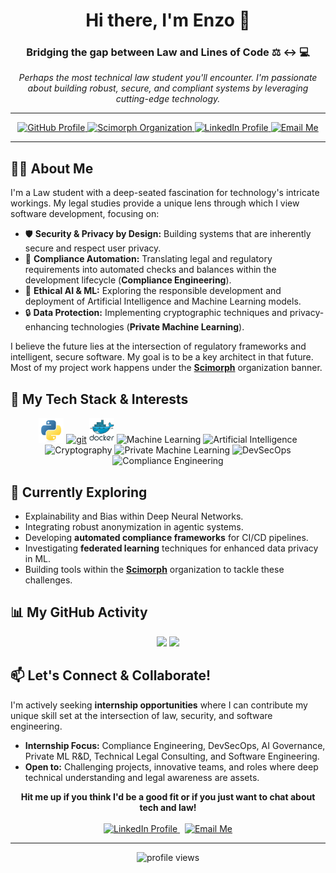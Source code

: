 <!-- 
Hey Enzo! To use this README:
1. Create a new repository with the *exact* same name as your GitHub username (case-sensitive).
2. Make it public.
3. Add this README.md file to the root of that repository.
4. **IMPORTANT**: Replace placeholders like `YOUR_GITHUB_USERNAME`, `YOUR_LINKEDIN_PROFILE_URL`, `YOUR_EMAIL_ADDRESS`, `https://github.com/Scimorph` (if the org URL is different) with your actual information.
5. Customize the theme for GitHub stats if you like! (e.g., `dark`, `radical`, `merko`, `gruvbox`, `tokyonight`, `onedark`, `cobalt`, `synthwave`, `highcontrast`, `dracula`) - find more on anuraghazra's repo.
6. Consider adding a profile banner image via GitHub's profile settings for extra visual appeal!
-->
<h1 align="center">Hi there, I'm Enzo 👋</h1>
<h3 align="center">Bridging the gap between Law and Lines of Code ⚖️ <-> 💻</h3>

<p align="center">
  <em>Perhaps the most technical law student you'll encounter. I'm passionate about building robust, secure, and compliant systems by leveraging cutting-edge technology.</em>
</p>

---

<p align="center">
  <a href="https://github.com/EnzoFanAccount">
    <img src="https://img.shields.io/badge/Profile-View-blue?style=for-the-badge&logo=github" alt="GitHub Profile"/>
  </a>
  <a href="https://github.com/scimorph">
    <img src="https://img.shields.io/badge/Organization-Scimorph-lightgrey?style=for-the-badge&logo=github" alt="Scimorph Organization"/>
  </a>
  <a href="https://www.linkedin.com/in/enzo-paloschi-biondo">
    <img src="https://img.shields.io/badge/LinkedIn-Connect-blue?style=for-the-badge&logo=linkedin" alt="LinkedIn Profile"/>
  </a>
  <a href="mailto:enzobiondo11@outlook.com">
    <img src="https://img.shields.io/badge/Email-Contact%20Me-red?style=for-the-badge&logo=gmail" alt="Email Me"/>
  </a>
</p>

---

## 👨‍💻 About Me

I'm a Law student with a deep-seated fascination for technology's intricate workings. My legal studies provide a unique lens through which I view software development, focusing on:

*   🛡️ **Security & Privacy by Design:** Building systems that are inherently secure and respect user privacy.
*   📜 **Compliance Automation:** Translating legal and regulatory requirements into automated checks and balances within the development lifecycle (**Compliance Engineering**).
*   🤖 **Ethical AI & ML:** Exploring the responsible development and deployment of Artificial Intelligence and Machine Learning models.
*   🔒 **Data Protection:** Implementing cryptographic techniques and privacy-enhancing technologies (**Private Machine Learning**).

I believe the future lies at the intersection of regulatory frameworks and intelligent, secure software. My goal is to be a key architect in that future. Most of my project work happens under the **[Scimorph](https://github.com/scimorph)** organization banner.

## 🚀 My Tech Stack & Interests

<p align="center">
  <!-- Languages & Core Tools -->
  <a href="https://www.python.org" target="_blank" rel="noreferrer"><img src="https://raw.githubusercontent.com/devicons/devicon/master/icons/python/python-original.svg" alt="python" width="40" height="40"/></a>
  <a href="https://git-scm.com/" target="_blank" rel="noreferrer"><img src="https://www.vectorlogo.zone/logos/git-scm/git-scm-icon.svg" alt="git" width="40" height="40"/></a>
  <a href="https://www.docker.com/" target="_blank" rel="noreferrer"><img src="https://raw.githubusercontent.com/devicons/devicon/master/icons/docker/docker-original-wordmark.svg" alt="docker" width="40" height="40"/></a>
  
  <!-- Concepts & Practices -->
  <img src="https://img.shields.io/badge/Machine%20Learning-%23FF9900.svg?style=flat&logo=TensorFlow&logoColor=white" alt="Machine Learning" height="40"/> 
  <img src="https://img.shields.io/badge/AI-%23007ACC.svg?style=flat&logo=openai&logoColor=white" alt="Artificial Intelligence" height="40"/>
  <img src="https://img.shields.io/badge/Cryptography-%2300A86B.svg?style=flat&logo=lock&logoColor=white" alt="Cryptography" height="40"/> 
  <img src="https://img.shields.io/badge/Private%20ML-%238A2BE2.svg?style=flat&logo=privacy&logoColor=white" alt="Private Machine Learning" height="40"/> 
  <img src="https://img.shields.io/badge/DevSecOps-%23FF4500.svg?style=flat&logo=git&logoColor=white" alt="DevSecOps" height="40"/> 
  <img src="https://img.shields.io/badge/Compliance%20Engineering-%234682B4.svg?style=flat&logo=checkmarx&logoColor=white" alt="Compliance Engineering" height="40"/> 
  <!-- Add more specific tools/frameworks if applicable: e.g., TensorFlow, PyTorch, K8s, specific cloud providers -->
</p>

## 🌱 Currently Exploring

*   Explainability and Bias within Deep Neural Networks.
*   Integrating robust anonymization in agentic systems.
*   Developing **automated compliance frameworks** for CI/CD pipelines.
*   Investigating **federated learning** techniques for enhanced data privacy in ML.
*   Building tools within the **[Scimorph](https://github.com/Scimorph)** organization to tackle these challenges.

## 📊 My GitHub Activity

<p align="center">
  <img height="180em" src="https://github-readme-stats.vercel.app/api?username=EnzoFanAccount&show_icons=true&theme=tokyonight&include_all_commits=true&count_private=true"/>
  <img height="180em" src="https://github-readme-stats.vercel.app/api/top-langs/?username=EnzoFanAccount&layout=compact&langs_count=8&theme=tokyonight"/>
</p>

<!-- Optional: Add Contribution Graph -->
<!-- <p align="center">
  <img src="https://github-readme-streak-stats.herokuapp.com/?user=YOUR_GITHUB_USERNAME&theme=tokyonight" alt="GitHub Streak Stats"/>
</p> -->

## 📫 Let's Connect & Collaborate!

I'm actively seeking **internship opportunities** where I can contribute my unique skill set at the intersection of law, security, and software engineering.

*   **Internship Focus:** Compliance Engineering, DevSecOps, AI Governance, Private ML R&D, Technical Legal Consulting, and Software Engineering.
*   **Open to:** Challenging projects, innovative teams, and roles where deep technical understanding and legal awareness are assets.

<p align="center">
  <strong>Hit me up if you think I'd be a good fit or if you just want to chat about tech and law!</strong>
  <br/><br/>
  <a href="https://www.linkedin.com/in/enzo-paloschi-biondo" target="_blank">
    <img src="https://img.shields.io/badge/LinkedIn-Connect-blue?style=for-the-badge&logo=linkedin" alt="LinkedIn Profile"/>
  </a> 
  <a href="mailto:enzobiondo11@outlook.com">
    <img src="https://img.shields.io/badge/Email-Say%20Hello-red?style=for-the-badge&logo=gmail" alt="Email Me"/>
  </a>
  <!-- Add Twitter or other relevant links if you have them -->
  <!-- <a href="https://twitter.com/YOUR_TWITTER_HANDLE" target="_blank">
    <img src="https://img.shields.io/badge/Twitter-Follow-blue?style=for-the-badge&logo=twitter" alt="Twitter Profile"/>
  </a> -->
</p>

---

<p align="center">
  <img src="https://komarev.com/ghpvc/?username=EnzoFanAccount&label=Profile%20views&color=blue&style=flat-square" alt="profile views" />
</p>
